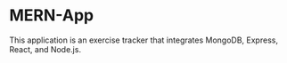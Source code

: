 # MERN-App
This application is an exercise tracker that integrates MongoDB, Express, React, and Node.js. 
